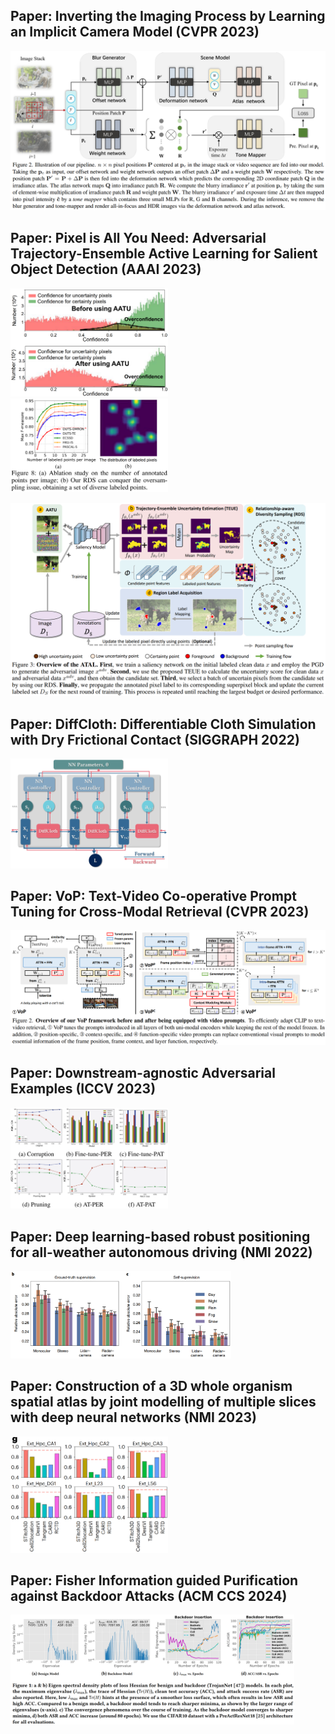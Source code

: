 ## Paper: Inverting the Imaging Process by Learning an Implicit Camera Model (CVPR 2023)
![Figure](https://github.com/weihui1308/notebook/blob/main/assets/paperWritting/20231017101123.png?raw=true)

## Paper: Pixel is All You Need: Adversarial Trajectory-Ensemble Active Learning for Salient Object Detection (AAAI 2023)
<img src="https://github.com/weihui1308/notebook/blob/main/assets/paperWritting/20231019093737.png?raw=true" width=50%>

<img src="https://github.com/weihui1308/notebook/blob/main/assets/paperWritting/20231019093647.png?raw=true" width=50%>

![Figure](https://github.com/weihui1308/notebook/blob/main/assets/paperWritting/20231019093456.png?raw=true)

## Paper: DiffCloth: Differentiable Cloth Simulation with Dry Frictional Contact (SIGGRAPH 2022)
<img src="https://github.com/weihui1308/notebook/blob/main/assets/paperWritting/20231019093125.png?raw=true" width=50%>

## Paper: VoP: Text-Video Co-operative Prompt Tuning for Cross-Modal Retrieval (CVPR 2023)
<img src="https://github.com/weihui1308/notebook/blob/main/assets/paperWritting/20231019094728.png?raw=true">

## Paper: Downstream-agnostic Adversarial Examples (ICCV 2023)
<img src="https://github.com/weihui1308/notebook/blob/main/assets/paperWritting/20231024214232.png?raw=true" width=50%>

## Paper: Deep learning-based robust positioning for all-weather autonomous driving (NMI 2022)
<img src="https://github.com/weihui1308/notebook/blob/main/assets/paperWritting/20231027160155.png?raw=true" width=70%>

## Paper: Construction of a 3D whole organism spatial atlas by joint modelling of multiple slices with deep neural networks (NMI 2023)
<img src="https://github.com/weihui1308/notebook/blob/main/assets/paperWritting/20231113170315.png?raw=true" width=50%>

## Paper: Fisher Information guided Purification against Backdoor Attacks (ACM CCS 2024)
<img src="https://github.com/weihui1308/notebook/blob/main/assets/paperWritting/20240805092946.png?raw=true" width=90%>


